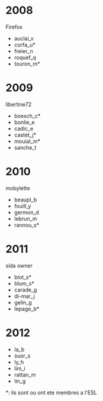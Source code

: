 2008
====

Firefox

- auclai_v 
- corfa_u*
- freier_n
- roquef_q
- touron_m*

2009
====

libertine72

- boesch_c*
- bonlie_e
- cadic_e
- castet_j*
- mouial_m*
- sanche_t

2010
====

mobylette

- beaupl_b
- fouill_y
- germon_d
- lebrun_m
- rannou_s*

2011
====

sida owner

- blot_s*
- blum_s*
- carade_g
- di-mar_j
- gelin_g
- lepage_b*

2012
====

- la_b
- suor_s
- ly_h
- lim_i
- rattan_m
- lin_g

*: ils sont ou ont ete membres a l'ESL
